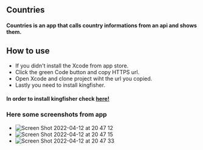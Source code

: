 ## Countries

#### Countries is an app that calls country informations from an api and shows them.

## How to use

- If you didn't install the Xcode from app store.
- Click the green Code button and copy HTTPS url.
- Open Xcode and clone project wiht the url you copied.
- Lastly you need to install kingfisher.

#### In order to install kingfisher check [here!](https://github.com/onevcat/Kingfisher/wiki/Installation-Guide)

### Here some screenshots from app

- ![Screen Shot 2022-04-12 at 20 47 12](https://user-images.githubusercontent.com/45271655/163025406-4197cd25-816d-4afc-a4ed-95e404fcbfa4.png)
- ![Screen Shot 2022-04-12 at 20 47 15](https://user-images.githubusercontent.com/45271655/163025421-a380d5fc-64fd-40bd-b3c0-b4d5c296ca1b.png)
- ![Screen Shot 2022-04-12 at 20 47 33](https://user-images.githubusercontent.com/45271655/163025425-613504b0-5203-4ea0-a69a-b7aa532a4c8a.png)
